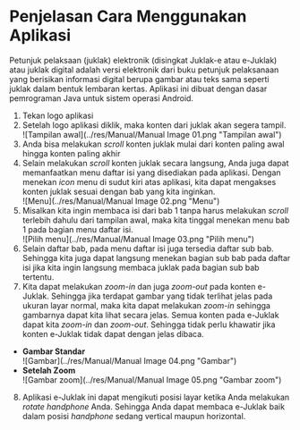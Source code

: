 # Penjelasan Cara Menggunakan Aplikasi

Petunjuk pelaksaan (juklak) elektronik (disingkat Juklak-e atau e-Juklak) atau juklak digital adalah versi elektronik dari buku petunjuk pelaksanaan  yang berisikan informasi digital berupa gambar atau teks sama seperti  juklak dalam bentuk lembaran kertas. Aplikasi ini dibuat dengan dasar pemrograman Java untuk sistem operasi Android.

1. Tekan logo aplikasi
2. Setelah logo aplikasi diklik, maka konten dari juklak akan segera tampil.  
  ![Tampilan awal](../res/Manual/Manual Image 01.png "Tampilan awal")
3. Anda bisa melakukan *scroll* konten juklak mulai dari konten paling awal hingga konten paling akhir
4. Selain melakukan *scroll* konten juklak secara langsung, Anda juga dapat memanfaatkan menu daftar isi yang disediakan pada aplikasi. Dengan menekan *icon* menu di sudut kiri atas aplikasi, kita dapat mengakses konten juklak sesuai dengan bab yang kita inginkan.  
  ![Menu](../res/Manual/Manual Image 02.png "Menu")
5. Misalkan kita ingin membaca isi dari bab 1 tanpa harus melakukan *scroll* terlebih dahulu dari tampilan awal, maka kita tinggal menekan menu bab 1 pada bagian menu daftar isi.  
  ![Pilih menu](../res/Manual/Manual Image 03.png "Pilih menu")
6. Selain daftar bab, pada menu daftar isi juga tersedia daftar sub bab. Sehingga kita juga dapat langsung menekan bagian sub bab pada daftar isi jika kita ingin langsung membaca juklak pada bagian sub bab tertentu.
7. Kita dapat melakukan *zoom-in* dan juga *zoom-out* pada konten e-Juklak. Sehingga jika terdapat gambar yang tidak terlihat jelas pada ukuran layar normal, maka kita dapat melakukan *zoom-in* sehingga gambarnya dapat kita lihat secara jelas. Semua konten pada e-Juklak dapat kita *zoom-in* dan *zoom-out*. Sehingga tidak perlu khawatir jika konten e-Juklak tidak dapat dengan jelas dibaca.  
  - **Gambar Standar**  
    ![Gambar](../res/Manual/Manual Image 04.png "Gambar")
  - **Setelah Zoom**  
    ![Gambar zoom](../res/Manual/Manual Image 05.png "Gambar zoom")
8. Aplikasi e-Juklak ini dapat mengikuti posisi layar ketika Anda melakukan *rotate handphone* Anda. Sehingga Anda dapat membaca e-Juklak baik dalam posisi *handphone* sedang vertical maupun horizontal. 
